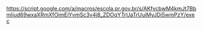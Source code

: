 https://script.google.com/a/macros/escola.pr.gov.br/s/AKfycbwM4kmJt7BbmIiud69wxaXRmXfOimEiYvmSc3y4j8_ZDOqYTrUaTrUuiMyJDi5wmPzY/exec
